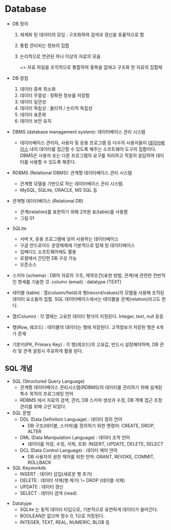 # Database

* DB 정의

  1. 체계화 된 데이터의 모임 : 구조화하여 검색과 갱신을 효율적으로 함

  2. 통합 관리되는 정보의 집합

  3. 논리적으로 연관된 하나 이상의 자료의 모음

     => 자료 파일을 조직적으로 통합하여 중복을 없애고 구조화 한 자료의 집합체

* DB 장점
  1. 데이터 중복 최소화
  2. 데이터 무결성 : 정확한 정보를 저장함
  3. 데이터 일관성
  4. 데이터 독립성 : 물리적 / 논리적 독립성
  5. 데이터 표준화
  6. 데이터 보안 유지



* DBMS (database management system): 데이터베이스 관리 시스템
  * 데이터베이스 관리자, 사용자 및 응용 프로그램 등 다수의 사용자들이 [데이터베이스](https://ko.wikipedia.org/wiki/데이터베이스) 내의 데이터를 접근할 수 있도록 해주는 소프트웨어 도구의 집합이다. DBMS은 사용자 또는 다른 프로그램의 요구를 처리하고 적절히 응답하여 데이터를 사용할 수 있도록 해준다.

    

* RDBMS (Relational DBMS): 관계형 데이터베이스 관리 시스템

  * 관계형 모델을 기반으로 하는 데이터베이스 관리 시스템. 
  * MySQL, SQLite, ORACLE, MS SQL 등



* 관계형 데이터베이스 (Relational DB)
  	- 관계(relation)를 표현하기 위해 2차원 표(table)를 사용함
  	- 그림 01



* SQLite 
  * 서버 X, 응용 프로그램에 넣어 사용하는 데이터베이스
  * 구글 안드로이드 운영체제에 기본적으로 탑재 된 데이터베이스
  * 임베디드 소프트웨어에도 활용
  * 로컬에서 간단한 DB 구성 가능
  * 오픈소스



* 스키마 (schema) : DB의 자료의 구조, 제약조건(표현 방법, 관계)에 관련한 전반적인 명세를 기술한 것. column (email) : datatype (TEXT)
* 테이블 (table) : 열(column/field)과 행(record/values)의 모델을 사용해 조직된 데이터 요소들의 집합. SQL 데이터베이스에서는 테이블을 관계(relation)라고도 한다. 
* 열(Column) : 각 열에는 고유한 데이터 형식이 지정된다. Integer, text, null 등등
* 행(Row, 레코드) : 테이블의 데이터는 행에 저장된다. 고객정보가 저장된 행은 4개가 존재
* 기본키(PK, Primary Key) : 각 행(레코드)의 고유값, 반드시 설정해야하며, DB 관리 및 관계 설정시 주요하게 활용 된다. 





## SQL 개념

* SQL (Structured Query Language) 
  * 관계형 데이터베이스 관리시스템(RDBMS)의 데이터를 관리하기 위해 설계된 특수 목적의 프로그래밍 언어
  * RDBMS 에서 자료의 검색, 관리, DB 스키마 생성과 수정, DB 객체 접근 조정 관리를 위해 고안 되었다. 
* SQL 문법
  * DDL (Data Definition Language) : 데이터 정의 언어
    * DB 구조(테이블, 스키마)를 정의하기 위한 명령어: CREATE, DROP, ALTER
  * DML (Data Manipulation Language) : 데이터 조작 언어
    * 데이터를 저장, 수정, 삭제, 조회: INSERT, UPDATE, DELETE, SELECT
  * DCL (Data Control Language) : 데이터 제어 언어
    * DB 사용자의 권한 제어를 위한 언어: GRANT, REVOKE, COMMIT, ROLLBACK
* SQL Keyworkds
  * INSERT : 데이터 삽입(새로운 행 추가)
  * DELETE : 데이터 삭제(행 제거)  != DROP (테이블 삭제)
  * UPDATE : 데이터 갱신
  * SELECT : 데이터 검색 (read)

- Datatype
  - SQLite 는 동적 데이터 타입으로, 기본적으로 유연하게 데이터가 들어간다.
  - BOOLEAN은 없으며 정수 0, 1으로 저장된다.
  - INTEGER, TEXT, REAL, NUMERIC, BLOB 등 

